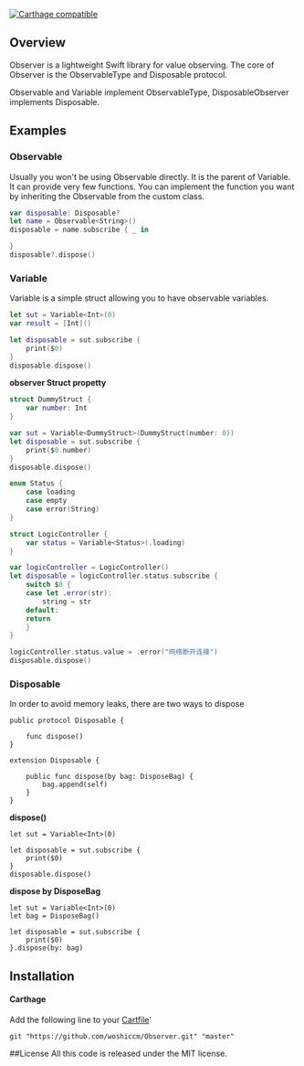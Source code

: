 
[![Carthage compatible](https://img.shields.io/badge/Carthage-compatible-4BC51D.svg?style=flat)](https://github.com/Carthage/Carthage)

## Overview
Observer is a lightweight Swift library for value observing. The core of Observer is the ObservableType and Disposable  protocol.

Observable and Variable implement ObservableType, DisposableObserver implements Disposable.

## Examples

### Observable

Usually you won't be using Observable directly. It is the parent of Variable. It can provide very few functions. You can implement the function you want by inheriting the Observable from the custom class.


```swift
var disposable: Disposable?
let name = Observable<String>()
disposable = name.subscribe { _ in 

}
disposable?.dispose()

```


### Variable
Variable<T> is a simple struct allowing you to have observable variables.

```swift
let sut = Variable<Int>(0)
var result = [Int]()

let disposable = sut.subscribe { 
	print($0)
}
disposable.dispose()

```

**observer Struct propetty**

```swift
struct DummyStruct {
	var number: Int
}

var sut = Variable<DummyStruct>(DummyStruct(number: 0))
let disposable = sut.subscribe { 
	print($0.number) 
}
disposable.dispose()

```

```swift
enum Status {
	case loading
	case empty
	case error(String)
}

struct LogicController {
	var status = Variable<Status>(.loading)
}

var logicController = LogicController()
let disposable = logicController.status.subscribe {
	switch $0 {
	case let .error(str):
		string = str
	default:
	return
	}
}

logicController.status.value = .error("网络断开连接")
disposable.dispose()

```

### Disposable

In order to avoid memory leaks, there are two ways to dispose

```
public protocol Disposable {

    func dispose()
}

extension Disposable {

    public func dispose(by bag: DisposeBag) {
        bag.append(self)
    }
}
```

**dispose()**

```
let sut = Variable<Int>(0)

let disposable = sut.subscribe { 
	print($0)
}
disposable.dispose()
```

**dispose by DisposeBag**

```
let sut = Variable<Int>(0)
let bag = DisposeBag()

let disposable = sut.subscribe {
    print($0)
}.dispose(by: bag)

```


## Installation

#### Carthage
Add the following line to your [Cartfile](https://github.com/carthage/carthage)'

```
git "https://github.com/woshiccm/Observer.git" "master"
```


##License
All this code is released under the MIT license.
